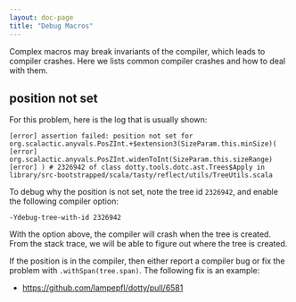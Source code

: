 ```yaml
---
layout: doc-page
title: "Debug Macros"
---
```


Complex macros may break invariants of the compiler, which leads to compiler crashes.
Here we lists common compiler crashes and how to deal with them.

## position not set

For this problem, here is the log that is usually shown:

```
[error] assertion failed: position not set for org.scalactic.anyvals.PosZInt.+$extension3(SizeParam.this.minSize)(
[error]   org.scalactic.anyvals.PosZInt.widenToInt(SizeParam.this.sizeRange)
[error] ) # 2326942 of class dotty.tools.dotc.ast.Trees$Apply in library/src-bootstrapped/scala/tasty/reflect/utils/TreeUtils.scala
```

To debug why the position is not set, note the tree id `2326942`, and enable
the following compiler option:

```
-Ydebug-tree-with-id 2326942
```

With the option above, the compiler will crash when the tree is created. From
the stack trace, we will be able to figure out where the tree is created.

If the position is in the compiler, then either report a compiler bug or
fix the problem with `.withSpan(tree.span)`. The following fix is an example:

- https://github.com/lampepfl/dotty/pull/6581
